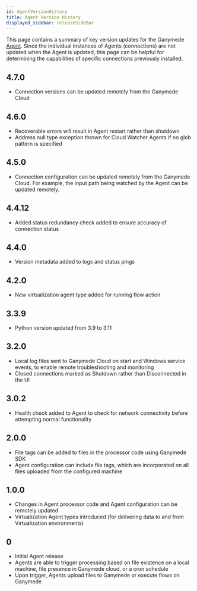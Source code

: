 ```yaml
---
id: AgentVersionHistory
title: Agent Version History
displayed_sidebar: releaseSideBar
---
```


This page contains a summary of key version updates for the Ganymede [Agent](../connectivity/Agent.mdx).  Since the individual instances of Agents (connections) are not updated when the Agent is updated, this page can be helpful for determining the capabilities of specific connections previously installed.

## 4.7.0

- Connection versions can be updated remotely from the Ganymede Cloud

## 4.6.0

- Recoverable errors will result in Agent restart rather than shutdown
- Address null type exception thrown for Cloud Watcher Agents if no glob pattern is specified

## 4.5.0

- Connection configuration can be updated remotely from the Ganymede Cloud.  For example, the input path being watched by the Agent can be updated remotely.

## 4.4.12

- Added status redundancy check added to ensure accuracy of connection status

## 4.4.0

- Version metadata added to logs and status pings

## 4.2.0

- New virtualization agent type added for running flow action

## 3.3.9

- Python version updated from 3.9 to 3.11

## 3.2.0

- Local log files sent to Ganymede Cloud on start and Windows service events, to enable remote troubleshooting and monitoring
- Closed connections marked as Shutdown rather than Disconnected in the UI

## 3.0.2

- Health check added to Agent to check for network connectivity before attempting normal functionality

## 2.0.0

- File tags can be added to files in the processor code using Ganymede SDK
- Agent configuration can include file tags, which are incorporated on all files uploaded from the configured machine

## 1.0.0

- Changes in Agent processor code and Agent configuration can be remotely updated
- Virtualization Agent types introduced (for delivering data to and from Virtualization environments)

## 0

- Initial Agent release
- Agents are able to trigger processing based on file existence on a local machine, file presence in Ganymede cloud, or a cron schedule
- Upon trigger, Agents upload files to Ganymede or execute flows on Ganymede
